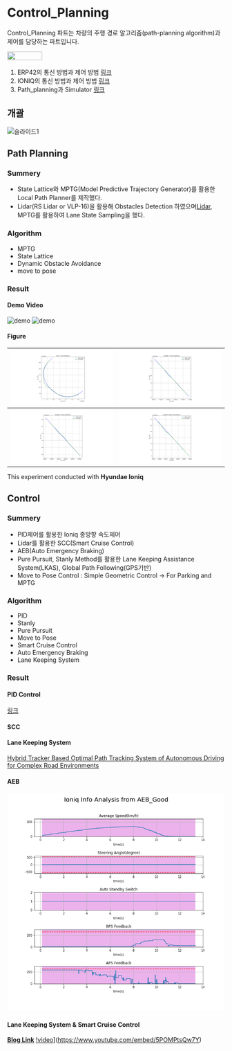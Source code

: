 # Control_Planning
Control_Planning 파트는 차량의 주행 경로 알고리즘(path-planning algorithm)과 제어를 담당하는 파트입니다.

<img src="https://user-images.githubusercontent.com/59792475/87428588-840cbd00-c61d-11ea-8bbb-6b7a2d56f91a.png" align="center" width="40%" height="40%"/></img>

1. ERP42의 통신 방법과 제어 방법 [링크](./Control/ERP42)
2. IONIQ의 통신 방법과 제어 방법 [링크](./Control/Ioniq)
3. Path_planning과 Simulator [링크](./Planning)

## 개괄
![슬라이드1](https://user-images.githubusercontent.com/59792475/87427806-4c514580-c61c-11ea-8115-62d565470eb7.JPG)

## Path Planning
### Summery
 - State Lattice와 MPTG(Model Predictive Trajectory Generator)를 활용한 Local Path Planner를 제작했다.
 - Lidar(RS Lidar or VLP-16)을 활용해 Obstacles Detection 하였으며[Lidar](https://github.com/DGIST-ARTIV/Lidar), MPTG를 활용하여 Lane State Sampling을 했다.
 ### Algorithm

  - MPTG
  - State Lattice
  - Dynamic Obstacle Avoidance
  - move to pose

 ### Result

 #### Demo Video
 ![demo](/images/Ioniq_test.gif)
 ![demo](/images/ERP_MPTG.gif)
 
 #### Figure

 ![](/images/circle.png ) | ![](/images/straight-1cone.png )
 :-------------------------:|:-------------------------:
 ![](/images/straight-2cone.png) | ![](/images/straight-car.png)

This experiment conducted with **Hyundae Ioniq**



 ## Control
 ### Summery
  - PID제어를 활용한 Ioniq 종방향 속도제어
  - Lidar를 활용한 SCC(Smart Cruise Control)
  - AEB(Auto Emergency Braking)
  - Pure Pursuit, Stanly Method를 활용한 Lane Keeping Assistance System(LKAS), Global Path Following(GPS기반)
  - Move to Pose Control : Simple Geometric Control -> For Parking and MPTG

### Algorithm
 - PID
 - Stanly
 - Pure Pursuit
 - Move to Pose
 - Smart Cruise Control
 - Auto Emergency Braking
 - Lane Keeping System
### Result

#### PID Control
[링크](/Control/Ioniq/pid_ui)

#### SCC

#### Lane Keeping System
[Hybrid Tracker Based Optimal Path Tracking System of Autonomous Driving for Complex Road Environments](https://ieeexplore.ieee.org/document/9427137?source=authoralert)
#### AEB
![](/images/AEB_Good.png)

#### Lane Keeping System & Smart Cruise Control
[**Blog Link**]( https://dgist-artiv.github.io/blog/2021/02/25/LKS_cruise_test.html)
[!video](https://www.youtube.com/embed/5POMPtsQw7Y/0.jpg)](https://www.youtube.com/embed/5POMPtsQw7Y)

